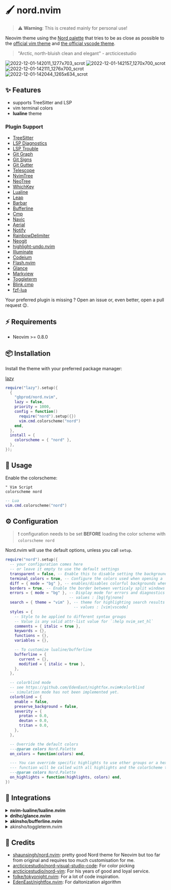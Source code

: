 # 🖌️ nord.nvim

> ⚠️ **Warning**: This is created mainly for personal use!

Neovim theme using the [Nord palette](https://www.nordtheme.com/) that tries to
be as close as possible to the [official vim theme](https://github.com/arcticicestudio/nord-vim/)
and [the official vscode theme](https://github.com/arcticicestudio/nord-visual-studio-code).

> "Arctic, north-bluish clean and elegant" - arcticicestudio

![2022-12-01-142011_1277x703_scrot](https://user-images.githubusercontent.com/3751019/205092735-ced8ba05-d15d-4751-9a88-17cefef5ec52.png)
![2022-12-01-142157_1270x700_scrot](https://user-images.githubusercontent.com/3751019/205092727-a266d2c8-35fd-4272-b90f-c1f063591e58.png)
![2022-12-01-142111_1276x700_scrot](https://user-images.githubusercontent.com/3751019/205092730-9874369f-d045-47c6-8b07-5371cf344223.png)
![2022-12-01-142044_1265x634_scrot](https://user-images.githubusercontent.com/3751019/205092733-3aebea83-c5a8-4e96-ab2e-a4646cc9e3ea.png)

## ✨ Features

- supports TreeSitter and LSP
- vim terminal colors
- **lualine** theme

### Plugin Support

- [TreeSitter](https://github.com/nvim-treesitter/nvim-treesitter)
- [LSP Diagnostics](https://neovim.io/doc/user/lsp.html)
- [LSP Trouble](https://github.com/folke/lsp-trouble.nvim)
- [Git Graph](https://github.com/isakbm/gitgraph.nvim)
- [Git Signs](https://github.com/lewis6991/gitsigns.nvim)
- [Git Gutter](https://github.com/airblade/vim-gitgutter)
- [Telescope](https://github.com/nvim-telescope/telescope.nvim)
- [NvimTree](https://github.com/kyazdani42/nvim-tree.lua)
- [NeoTree](https://github.com/nvim-neo-tree/neo-tree.nvim)
- [WhichKey](https://github.com/liuchengxu/vim-which-key)
- [Lualine](https://github.com/hoob3rt/lualine.nvim)
- [Leap](https://github.com/ggandor/leap.nvim)
- [Barbar](https://github.com/romgrk/barbar.nvim)
- [Bufferline](https://github.com/akinsho/bufferline.nvim)
- [Cmp](https://github.com/hrsh7th/nvim-cmp/)
- [Navic](https://github.com/SmiteshP/nvim-navic)
- [Aerial](https://github.com/stevearc/aerial.nvim)
- [Notify](https://github.com/rcarriga/nvim-notify)
- [RainbowDelimiter](https://github.com/HiPhish/rainbow-delimiters.nvim)
- [Neogit](https://github.com/NeogitOrg/neogit)
- [highlight-undo.nvim](https://github.com/tzachar/highlight-undo.nvim)
- [Illuminate](https://github.com/RRethy/vim-illuminate)
- [Codeium](https://github.com/Exafunction/codeium.vim)
- [Flash.nvim](https://github.com/folke/flash.nvim)
- [Glance](https://github.com/dnlhc/glance.nvim)
- [Markview](https://github.com/OXY2DEV/markview.nvim)
- [Toggleterm](https://github.com/akinsho/toggleterm.nvim)
- [Blink.cmp](https://github.com/saghen/blink.cmp)
- [fzf-lua](https://github.com/ibhagwan/fzf-lua)

Your preferred plugin is missing ? Open an issue or, even better, open a pull
request 😉.

## ⚡️ Requirements

- Neovim >= 0.8.0

## 📦 Installation

Install the theme with your preferred package manager:

[lazy](https://github.com/folke/lazy.nvim)

```lua
require("lazy").setup({
  {
    "gbprod/nord.nvim",
    lazy = false,
    priority = 1000,
    config = function()
      require("nord").setup({})
      vim.cmd.colorscheme("nord")
    end,
  },
  install = {
    colorscheme = { "nord" },
  },
});
```

## 🚀 Usage

Enable the colorscheme:

```vim
" Vim Script
colorscheme nord
```

```lua
-- Lua
vim.cmd.colorscheme("nord")
```

## ⚙️ Configuration

> ❗️ configuration needs to be set **BEFORE** loading the color scheme with
> `colorscheme nord`

Nord.nvim will use the default options, unless you call `setup`.

```lua
require("nord").setup({
  -- your configuration comes here
  -- or leave it empty to use the default settings
  transparent = false, -- Enable this to disable setting the background color
  terminal_colors = true, -- Configure the colors used when opening a `:terminal` in Neovim
  diff = { mode = "bg" }, -- enables/disables colorful backgrounds when used in diff mode. values : [bg|fg]
  borders = true, -- Enable the border between verticaly split windows visible
  errors = { mode = "bg" }, -- Display mode for errors and diagnostics
                            -- values : [bg|fg|none]
  search = { theme = "vim" }, -- theme for highlighting search results
                              -- values : [vim|vscode]
  styles = {
    -- Style to be applied to different syntax groups
    -- Value is any valid attr-list value for `:help nvim_set_hl`
    comments = { italic = true },
    keywords = {},
    functions = {},
    variables = {},

    -- To customize lualine/bufferline
    bufferline = {
      current = {},
      modified = { italic = true },
    },
  },

  -- colorblind mode
  -- see https://github.com/EdenEast/nightfox.nvim#colorblind
  -- simulation mode has not been implemented yet.
  colorblind = {
    enable = false,
    preserve_background = false,
    severity = {
      protan = 0.0,
      deutan = 0.0,
      tritan = 0.0,
    },
  },

  -- Override the default colors
  ---@param colors Nord.Palette
  on_colors = function(colors) end,

  --- You can override specific highlights to use other groups or a hex color
  --- function will be called with all highlights and the colorScheme table
  ---@param colors Nord.Palette
  on_highlights = function(highlights, colors) end,
})
```

## 🤝 Integrations

<details>
<summary><b>nvim-lualine/lualine.nvim</b></summary>
To enable the `nord` theme for `Lualine`, simply specify it in your
lualine settings:

```lua
require('lualine').setup {
  options = {
    -- ... your lualine config
    theme = 'nord'
    -- ... your lualine config
  }
}
```

</details>

<details>
<summary><b>dnlhc/glance.nvim</b></summary>
Nord provide default options for `glance.nvim` to have a better integration:

```lua
require("lazy").setup({
    {
      "dnlhc/glance.nvim",
      opts = require("nord.plugins.glance").make_opts({
        folds = {
          folded = false,
        },
      }),
    }
  }
)
```

</details>

<details>
<summary><b>akinsho/bufferline.nvim</b></summary>
To use this theme for `bufferline`, add this to your config:

```lua
require("bufferline").setup({
    options = {
        separator_style = "thin",
    },
    highlights = require("nord.plugins.bufferline").akinsho(),
})
```

</details>

<details>
<summary>akinsho/toggleterm.nvim</summary>
Nord provide default options for `toggleterm.nvim` to have a better integration:

```lua
require("toggleterm").setup(
    require("nord.plugins.toggleterm").make_opts({
      -- your custom options
    })
)
```

</details>

## 🎉 Credits

- [shaunsingh/nord.nvim](https://github.com/shaunsingh/nord.nvim): pretty good
  Nord theme for Neovim but too far from original and requires too much
  customisation for me.
- [arcticicestudio/nord-visual-studio-code](https://github.com/arcticicestudio/nord-visual-studio-code): For color picking
- [arcticicestudio/nord-vim](https://github.com/arcticicestudio/nord-vim): For
  his years of good and loyal service.
- [folke/tokyonight.nvim](https://github.com/folke/tokyonight.nvim): For a lot
  of code inspiration.
- [EdenEast/nightfox.nvim](https://github.com/EdenEast/nightfox.nvim#colorblind): For daltonization algorithm
